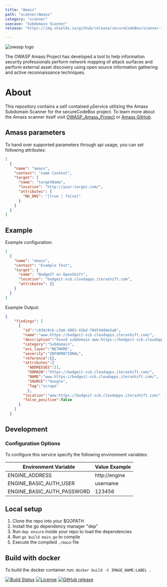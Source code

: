 ```yaml
---
title: "Amass"
path: "scanner/Amass"
category: "scanner"
usecase: "Subdomain Scanner"
release: "https://img.shields.io/github/release/secureCodeBox/scanner-infrastructure-amass.svg"

---
```


![owasp logo](https://www.owasp.org/images/thumb/f/fe/Owasp_logo.jpg/320px-Owasp_logo.jpg)

The OWASP Amass Project has developed a tool to help information security professionals perform network mapping of attack surfaces and perform external asset discovery using open source information gathering and active reconnaissance techniques.

<!-- end -->

# About

This repository contains a self contained µService utilizing the Amass Subdomain Scanner for the secureCodeBox project. To learn more about the Amass scanner itself visit [OWASP_Amass_Project] or [Amass GitHub].

## Amass parameters

To hand over supported parameters through api usage, you can set following attributes:

```json
[
  {
    "name": "amass",
    "context": "some Context",
    "target": {
      "name": "targetName",
      "location": "http://your-target.com/",
      "attributes": {
        "NO_DNS": "[true | false]"
      }
    }
  }
]
```

## Example

Example configuration:

```json
[
  {
    "name": "amass",
    "context": "Example Test",
    "target": {
      "name": "BodgeIT on OpenShift",
      "location": "bodgeit-scb.cloudapps.iterashift.com",
      "attributes": {}
    }
  }
]
```

Example Output:

```json
{
    "findings": [
      {
        "id":"c834c9cb-c3a6-4983-41bd-70df4dd4e5a8",
        "name":"www.https://bodgeit-scb.cloudapps.iterashift.com/",
        "description":"Found subdomain www.https://bodgeit-scb.cloudapps.iterashift.com/",
        "category":"Subdomain",
        "osi_layer":"NETWORK",
        "severity":"INFORMATIONAL",
        "reference":{},
        "attributes":{
          "ADDRESSES":[],
          "DOMAIN":"https://bodgeit-scb.cloudapps.iterashift.com/",
          "NAME":"www.https://bodgeit-scb.cloudapps.iterashift.com/",
          "SOURCE":"Google",
          "Tag":"scrape"
          },
        "location":"www.https://bodgeit-scb.cloudapps.iterashift.com/",
        "false_positive":false
      }
    ]
  }
```


## Development

### Configuration Options

To configure this service specify the following environment variables:

| Environment Variable       | Value Example |
| -------------------------- | ------------- |
| ENGINE_ADDRESS             | http://engine |
| ENGINE_BASIC_AUTH_USER     | username      |
| ENGINE_BASIC_AUTH_PASSWORD | 123456        |

## Local setup

1. Clone the repo into your $GOPATH
2. Install the go dependency manager "dep"
3. Run `dep ensure` inside your repo to load the dependencies
4. Run `go build main.go` to compile
5. Execute the compiled `./main` file

## Build with docker

To build the docker container run: `docker build -t IMAGE_NAME:LABEL .`

[![Build Status](https://travis-ci.com/secureCodeBox/scanner-infrastructure-amass.svg?branch=master)](https://travis-ci.com/secureCodeBox/scanner-infrastructure-amass)
[![License](https://img.shields.io/badge/License-Apache%202.0-blue.svg)](https://opensource.org/licenses/Apache-2.0)
[![GitHub release](https://img.shields.io/github/release/secureCodeBox/scanner-infrastructure-amass.svg)](https://github.com/secureCodeBox/scanner-infrastructure-amass/releases/latest)


[OWASP_Amass_Project]: https://www.owasp.org/index.php/OWASP_Amass_Project
[Amass GitHub]: https://github.com/OWASP/Amass
